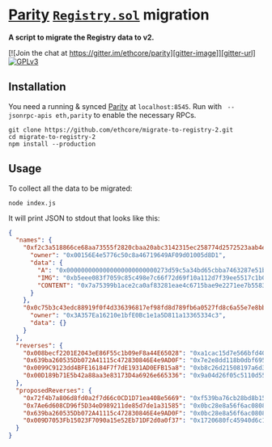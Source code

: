 # [Parity](https://ethcore.io/parity.html) [`Registry.sol`](https://github.com/ethcore/contracts/blob/b6f982b8ac5d47fe5d37f8bc6714f3e6149d8a50/Registry.sol) migration

**A script to migrate the Registry data to v2.**

[![Join the chat at https://gitter.im/ethcore/parity][gitter-image]][gitter-url] [![GPLv3][license-image]][license-url]

[gitter-image]: https://badges.gitter.im/Join%20Chat.svg
[gitter-url]: https://gitter.im/ethcore/parity
[license-image]: https://img.shields.io/badge/license-GPL%20v3-green.svg
[license-url]: https://www.gnu.org/licenses/gpl-3.0.en.html

## Installation

You need a running & synced [Parity](https://ethcore.io/parity.html) at `localhost:8545`. Run with ` --jsonrpc-apis eth,parity` to enable the necessary RPCs.

```shell
git clone https://github.com/ethcore/migrate-to-registry-2.git
cd migrate-to-registry-2
npm install --production
```

## Usage

To collect all the data to be migrated:

```shell
node index.js
```

It will print JSON to stdout that looks like this:

```json
{
  "names": {
    "0xf2c3a518866ce68aa73555f2820cbaa20abc3142315ec258774d2572523aab4e": {
      "owner": "0x00156E4e5776c50c8a46719649AF09d01005d8D1",
      "data": {
        "A": "0x0000000000000000000000000273d59c5a34bd65cbba7463287e51b27a4680f5",
        "IMG": "0xb5eee083f7059c85c498e7c66f72d69f10a112d7f39ee5517c1b0b83e8032ee4",
        "CONTENT": "0x7a75399b1ace2ca0af83281eae4c6715bae9e2271ee7b558350d9ae06a5e4918"
      }
    },
    "0x0c75b3c43edc88919f0f4d336396817ef98fd8d789fb6a0527fd8c6a55e7e8bb": {
      "owner": "0x3A357Ea16210e1bfE0Bc1e1a5D811a13365334c3",
      "data": {}
    }
  },
  "reverses": {
    "0x008becf2201E2043eE86F55c1b09eF8a44E65028": "0xa1cac15d7e566bfd40a0d4454b5225c6c70892c26b5b82fdae2ff34ec581abd1",
    "0x639ba260535Db072A41115c472830846E4e9AD0F": "0x7e2e8dd118b0dbf6959def7dcc30f934860a9ac856004e19dbbfe46e5a4b4ba8",
    "0x0099C9123dd4BFE16184F7f7dE1931AD0EFB15a8": "0xb8c26d21508197a6d388fdc1a00f53c29d3cb254f741e085e2ad383c0cc51878",
    "0x00D189b71E5b42a88aa3e83173D4a6926e665336": "0x9a04d26f05c5110d55a24197765800853481cbc4f4be7bd4667662ac9f50b279"
  },
  "proposedReverses": {
    "0x72f4b7a806d8fd0a2f7d66c0CD1D71ea40Be5669": "0xf539ba76cb28bd8b154e5e1e046c11cc09c5a4831299ea08e5a04ce250df879f",
    "0x7Ae6d608CD96f5D34eD989211de85d7de1a31585": "0x0bc28e8a56f6ac080821132c5c7b44d4c9adc545974a554141622956bb261926",
    "0x639ba260535Db072A41115c472830846E4e9AD0F": "0x0bc28e8a56f6ac080821132c5c7b44d4c9adc545974a554141622956bb261926",
    "0x009D7053Fb15023F7090a15e52Eb71DF2d0a0f37": "0x1720680fc45940d6c1892e83e6b916986d068fc83e59caec592238237bd80410"
  }
}
```
